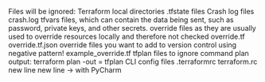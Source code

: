 Files will be ignored:
Terraform local directories
.tfstate files
Crash log files crash.log
tfvars files, which can contain the data being sent, such as password, private keys, and other secrets.
override files as they are usually used to override resources locally and therefore not checked override.tf override.tf.json
override files you want to add to version control using negative pattern! example_override.tf
tfplan files to ignore command plan output: terraform plan -out = tfplan
CLI config files .terraformrc terraform.rc
new line
new line -> with PyCharm
